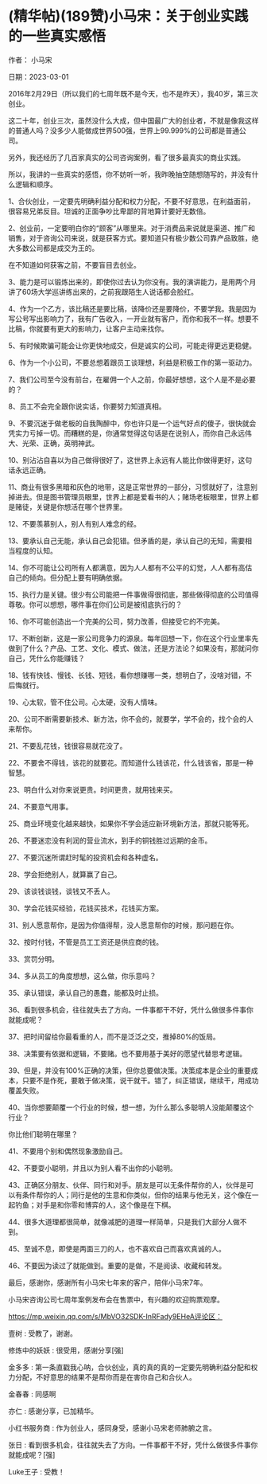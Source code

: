 
# (精华帖)(189赞)小马宋：关于创业实践的一些真实感悟

作者：  小马宋

日期：2023-03-01

 

 

2016年2月29日（所以我们的七周年既不是今天，也不是昨天），我40岁，第三次创业。

这二十年，创业三次，虽然没什么大成，但中国最广大的创业者，不就是像我这样的普通人吗？没多少人能做成世界500强，世界上99.999%的公司都是普通公司。

另外，我还经历了几百家真实的公司咨询案例，看了很多最真实的商业实践。

所以，我讲的一些真实的感悟，你不妨听一听，我昨晚抽空随想随写的，并没有什么逻辑和顺序。

1、合伙创业，一定要先明确利益分配和权力分配，不要不好意思，在利益面前，很容易兄弟反目。坦诚的正面争吵比卑鄙的背地算计要好无数倍。

2、创业前，一定要明白你的“顾客”从哪里来。对于消费品来说就是渠道、推广和销售，对于咨询公司来说，就是获客方式。要知道只有极少数公司靠产品致胜，绝大多数公司都是成交为王的。

在不知道如何获客之前，不要盲目去创业。

3、能力是可以锻炼出来的，即使你过去认为你没有。我的演讲能力，是用两个月讲了60场大学巡讲练出来的，之前我跟陌生人说话都会脸红。

4、作为一个乙方，该比稿还是要比稿，该降价还是要降价，不要学我。我是因为写公号写出影响力了，我有广告收入，一开业就有客户，而你和我不一样。想要不比稿，你就要有更大的影响力，让客户主动来找你。

5、有时候欺骗可能会让你更快地成交，但是诚实的公司，可能走得更远更稳健。

6、作为一个小公司，不要总想着跟员工谈理想，利益是积极工作的第一驱动力。

7、我们公司至今没有前台，在雇佣一个人之前，你最好想想，这个人是不是必要的？

8、员工不会完全跟你说实话，你要努力知道真相。

9、不要沉迷于做老板的自我陶醉中，你也许只是一个运气好点的傻子，很快就会凭实力亏掉一切。而糟糕的是，你通常觉得这句话是在说别人，而你自己永远伟大、光荣、正确，英明神武。

10、别沾沾自喜以为自己做得很好了，这世界上永远有人能比你做得更好，这句话永远正确。

 

 

11、商业有很多黑暗和灰色的地带，这是正常世界的一部分，习惯就好了，注意别掉进去。但是图书管理员眼里，世界上都是爱看书的人；赌场老板眼里，世界上都是赌徒，关键是你想活在哪个世界里。

12、不要羡慕别人，别人有别人难念的经。

13、要承认自己无能，承认自己会犯错。但矛盾的是，承认自己的无知，需要相当程度的认知。

14、你不可能让公司所有人都满意，因为人人都有不公平的幻觉，人人都有高估自己的倾向。但分配上要有明确依据。

15、执行力是关键。很少有公司能把一件事做得很彻底，那些做得彻底的公司值得尊敬。你可以想想，哪件事在你们公司是被彻底执行的？

16、你不可能创造出一个完美的公司，努力改善，但接受它的不完美。

17、不断创新，这是一家公司竞争力的源泉。每年回想一下，你在这个行业里率先做到了什么？产品、工艺、文化、模式、做法，还是方法论？如果没有，那就问你自己，凭什么你能赚钱？

18、钱有快钱、慢钱、长钱、短钱，看你想赚哪一类，想明白了，没啥对错，不后悔就行。

19、心太软，管不住公司。心太硬，没有人情味。

20、公司不断需要新技术、新方法，你不会的，就要学，学不会的，找个会的人来帮你。

21、不要乱花钱，钱很容易就花没了。

22、不要舍不得钱，该花的就要花。而知道什么钱该花，什么钱该省，那是一种智慧。

23、明白什么对你来说更贵。时间更贵，就用钱来买。

24、不要意气用事。

25、商业环境变化越来越快，如果你不学会适应新环境新方法，那就只能等死。

26、不要迷恋没有利润的营业流水，到手的铜钱胜过远期的金币。

27、不要沉迷所谓赶时髦的投资机会和各种虚名。

 

 

28、学会拒绝别人，就算赢了自己。

29、该谈钱谈钱，谈钱又不丢人。

30、学会花钱买经验，花钱买技术，花钱买方案。

31、别人愿意帮你，是因为你值得帮，没人愿意帮你的时候，那问题在你。

32、按时付钱，不管是员工工资还是供应商的钱。

33、赏罚分明。

34、多从员工的角度想想，这么做，你乐意吗？

35、承认错误，承认自己的愚蠢，能都及时止损。

36、看到很多机会，往往就失去了方向。一件事都干不好，凭什么做很多件事你就能成呢？

37、把时间留给你最看重的人，而不是泛泛之交，推掉80%的饭局。

38、决策要有依据和逻辑，不要赌。也不要用基于美好的愿望代替思考逻辑。

39、但是，并没有100%正确的决策，但你总要做决策。决策成本是企业的重要成本，只要不是作死，要敢于做决策，说干就干。错了，纠正错误，继续干，用成功覆盖失败。

40、当你想要颠覆一个行业的时候，想一想，为什么那么多聪明人没能颠覆这个行业？

你比他们聪明在哪里？

41、不要用个别和偶然现象激励自己。

42、不要耍小聪明，并且以为别人看不出你的小聪明。

43、正确区分朋友、伙伴、同行和对手。朋友是可以无条件帮你的人，伙伴是可以有条件帮你的人；同行是他的生意和你类似，但你的结果与他无关，这个像在一起钓鱼；对手是和你零和博弈的人，这个像是在下棋。

44、很多大道理都很简单，就像减肥的道理一样简单，只是我们大部分人做不到。

45、至诚不息，即使是两面三刀的人，也不喜欢自己而喜欢真诚的人。

46、不要因为读过了就能做到。重要的是做，不是阅读、收藏和转发。

 

 

最后，感谢你，感谢所有小马宋七年来的客户，陪伴小马宋7年。

小马宋咨询公司七周年案例发布会在售票中，有兴趣的欢迎购票观摩。

https://mp.weixin.qq.com/s/MbVO32SDK-InRFady9EHeA评论区：

壹树 : 受教了，谢谢。

修炼中的妖妖 : 很受用，感谢分享[强]

金多多 : 第一条直戳我心呐，合伙创业，真的真的真的一定要先明确利益分配和权力分配，不好意思的结果不是帮你而是在害你自己和合伙人。

金春春 : 同感啊

亦仁 : 感谢分享，已加精华。

小红书服务商 : 作为创业人，感同身受，感谢小马宋老师肺腑之言。

张日 : 看到很多机会，往往就失去了方向。一件事都干不好，凭什么做很多件事你就能成呢？[强]

Luke王子 : 受教！
